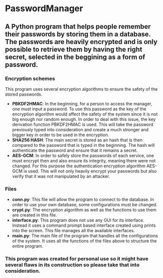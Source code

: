 # PasswordManager

## A Python program that helps people remember their passwords by storing them in a database. The passwords are heavily encrypted and is only possible to retrieve them by having the right secret, selected in the beggining as a form of password.

### Encryption schemes
This program uses several encryption algorithms to ensure the safety of the stored passwords.
- **PBKDF2HMAC**: In the beginning, for a person to access the manager, one must input a password. To use this password as the key of the encryption algorithm would affect the safety of the system since it is not big enough nor random enough. In order to deal with this issue, the key derivation function PBKDF2HMAC is used. This will take the password previously typed into consideration and create a much stronger and bigger key in order to be used in the encryption.
- **SHA256 HASH**: The main secret is stored as an hash that is then compared to the password that is typed in the beginning. The hash will authenticate the password and ensure that it remains a secret.
- **AES-GCM**: In order to safely store the passwords of each service, one must encrypt then and also ensure its integrity, meaning there were not changed. For this purpose the authentication encryption algorithm AES-GCM is used. This will not only heavily encrypt your passwords but also verify that it was not manipulated by an attacker.

### Files
- **conn.py**: This file will allow the program to connect to the database. In order to use your own database, some configurations must be changed.
- **crypt.py**: The encryption algorithm as well as the functions to use them are created in this file.
- **interface.py**: This program does not use any GUI for its interface. Instead it uses a command prompt based interface created using prints into the screen. This file manages all the available interfaces.
- **main.py**: The main file of the program that handles all the configurations of the system. It uses all the functions of the files above to structure the entire program.

### This program was created for personal use so it might have several flaws in its construction so please take that into consideration.


